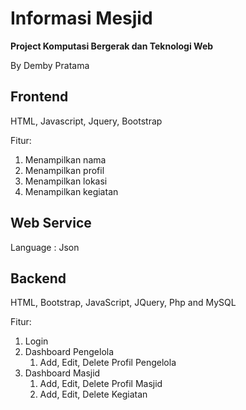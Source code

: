 # Informasi Mesjid
**Project Komputasi Bergerak dan Teknologi Web**

By Demby Pratama

## Frontend
HTML, Javascript, Jquery, Bootstrap

Fitur:
1. Menampilkan nama 
2. Menampilkan profil 
3. Menampilkan lokasi
4. Menampilkan kegiatan

## Web Service
Language :
Json

## Backend
HTML, Bootstrap, JavaScript, JQuery, Php and MySQL

Fitur:
1. Login
2. Dashboard Pengelola
   1. Add, Edit, Delete Profil Pengelola
3. Dashboard Masjid
   1. Add, Edit, Delete Profil Masjid
   2. Add, Edit, Delete Kegiatan
